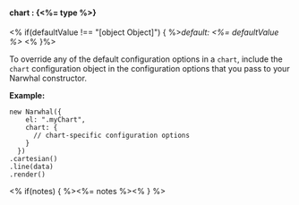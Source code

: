 #### **chart** : {<%= type %>}

<% if(defaultValue !== "[object Object]") { %>*default: <%= defaultValue %>* <% }%>

To override any of the default configuration options in a `chart`, include the `chart` configuration object in the configuration options that you pass to your Narwhal constructor.

**Example:**

	new Narwhal({
	    el: ".myChart",
	    chart: {
	      // chart-specific configuration options
	    }
	  })
	.cartesian()
	.line(data)
	.render()

<% if(notes) { %><%= notes %><% } %>

